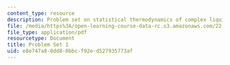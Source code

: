 ```yaml
---
content_type: resource
description: Problem set on statistical thermodynamics of complex liquids.
file: /media/https%3A/open-learning-course-data-rc.s3.amazonaws.com/22-52j-statistical-thermodynamics-of-complex-liquids-spring-2004/e8e747a80dd80bbcf92ed527935773af_52_hwi_chen_04.pdf
file_type: application/pdf
resourcetype: Document
title: Problem Set 1
uid: e8e747a8-0dd8-0bbc-f92e-d527935773af
---
```

